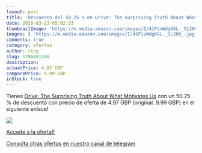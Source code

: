 ```yaml
---
layout: post
title: 'Descuento del 50.25 % en Drive: The Surprising Truth About What M'
date: 2020-03-23 05:02:53
thumbnailImage: 'https://m.media-amazon.com/images/I/41PivWdg6GL._SL200_.jpg'
images: [ 'https://m.media-amazon.com/images/I/41PivWdg6GL._SL200_.jpg' ]
comments: true
category: ofertas
author: ring
slug: 1786891700
description:
actualPrice: 4.97 GBP
comparePrice: 9.99 GBP
inStock: true
---
```


Tienes [Drive: The Surprising Truth About What Motivates Us](https://www.amazon.com/dp/1786891700/?tag=redken08-20) con un 50.25 % de descuento con precio de oferta de 4.97 GBP (original: 9.99 GBP) en el siguiente enlace!

[![](https://m.media-amazon.com/images/I/41PivWdg6GL._SL200_.jpg)](https://www.amazon.com/dp/1786891700/?tag=redken08-20)

[Accede a la oferta!!](https://www.amazon.com/dp/1786891700/?tag=redken08-20)

[Consulta otras ofertas en nuestro canal de telegram](https://t.me/s/ofertas25)
